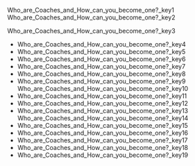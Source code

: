Who_are_Coaches_and_How_can_you_become_one?_key1
Who_are_Coaches_and_How_can_you_become_one?_key2



Who_are_Coaches_and_How_can_you_become_one?_key3


- Who_are_Coaches_and_How_can_you_become_one?_key4
- Who_are_Coaches_and_How_can_you_become_one?_key5
- Who_are_Coaches_and_How_can_you_become_one?_key6
- Who_are_Coaches_and_How_can_you_become_one?_key7
- Who_are_Coaches_and_How_can_you_become_one?_key8
- Who_are_Coaches_and_How_can_you_become_one?_key9
Who_are_Coaches_and_How_can_you_become_one?_key10
- Who_are_Coaches_and_How_can_you_become_one?_key11
- Who_are_Coaches_and_How_can_you_become_one?_key12
- Who_are_Coaches_and_How_can_you_become_one?_key13
Who_are_Coaches_and_How_can_you_become_one?_key14
- Who_are_Coaches_and_How_can_you_become_one?_key15
- Who_are_Coaches_and_How_can_you_become_one?_key16
- Who_are_Coaches_and_How_can_you_become_one?_key17
- Who_are_Coaches_and_How_can_you_become_one?_key18
- Who_are_Coaches_and_How_can_you_become_one?_key19
